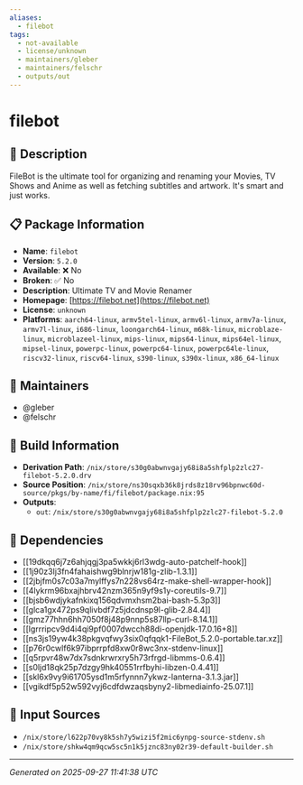 ```yaml
---
aliases:
  - filebot
tags:
  - not-available
  - license/unknown
  - maintainers/gleber
  - maintainers/felschr
  - outputs/out
---
```


# filebot

## 📝 Description

FileBot is the ultimate tool for organizing and renaming your Movies, TV
Shows and Anime as well as fetching subtitles and artwork. It's smart and
just works.


## 📋 Package Information

- **Name**: `filebot`
- **Version**: `5.2.0`
- **Available**: ❌ No
- **Broken**: ✅ No
- **Description**: Ultimate TV and Movie Renamer
- **Homepage**: [https://filebot.net](https://filebot.net)
- **License**: `unknown`
- **Platforms**: `aarch64-linux`, `armv5tel-linux`, `armv6l-linux`, `armv7a-linux`, `armv7l-linux`, `i686-linux`, `loongarch64-linux`, `m68k-linux`, `microblaze-linux`, `microblazeel-linux`, `mips-linux`, `mips64-linux`, `mips64el-linux`, `mipsel-linux`, `powerpc-linux`, `powerpc64-linux`, `powerpc64le-linux`, `riscv32-linux`, `riscv64-linux`, `s390-linux`, `s390x-linux`, `x86_64-linux`
## 👥 Maintainers

- @gleber
- @felschr


## 🔧 Build Information

- **Derivation Path**: `/nix/store/s30g0abwnvgajy68i8a5shfplp2zlc27-filebot-5.2.0.drv`
- **Source Position**: `/nix/store/ns30sqxb36k8jrds8z18rv96bpnwc60d-source/pkgs/by-name/fi/filebot/package.nix:95`
- **Outputs**:
  - `out`:  `/nix/store/s30g0abwnvgajy68i8a5shfplp2zlc27-filebot-5.2.0`

## 🔗 Dependencies

- [[19dkqq6j7z6ahjqgj3pa5wkkj6rl3wdg-auto-patchelf-hook]]
- [[1j90z3lj3fn4fahaishwg9blnrjw181g-zlib-1.3.1]]
- [[2jbjfm0s7c03a7mylffys7n228vs64rz-make-shell-wrapper-hook]]
- [[4lykrm96bxajhbrv42nzm365n9yf9s1y-coreutils-9.7]]
- [[bjsb6wdjykafnkixq156qdvmxhsm2bai-bash-5.3p3]]
- [[glca1gx472ps9qlivbdf7z5jdcdnsp9l-glib-2.84.4]]
- [[gmz77hhn6hh7050f8j48p9nnp5s87llp-curl-8.14.1]]
- [[lgrrripcv9d4i4qi9pf0007dwcch88di-openjdk-17.0.16+8]]
- [[ns3js19yw4k38pkgvqfwy3six0qfqqk1-FileBot_5.2.0-portable.tar.xz]]
- [[p76r0cwlf6k97ibprrpfd8xw0r8wc3nx-stdenv-linux]]
- [[q5rpvr48w7dx7sdnkrwrxry5h73rfrgd-libmms-0.6.4]]
- [[s0ljd18qk25p7dzgy9hk40551rrfbyhi-libzen-0.4.41]]
- [[skl6x9vy9i61705ysd1m5rfynnn7ykwz-lanterna-3.1.3.jar]]
- [[vgikdf5p52w592vyj6cdfdwzaqsbyny2-libmediainfo-25.07.1]]

## 📁 Input Sources

- `/nix/store/l622p70vy8k5sh7y5wizi5f2mic6ynpg-source-stdenv.sh`
- `/nix/store/shkw4qm9qcw5sc5n1k5jznc83ny02r39-default-builder.sh`

---
*Generated on 2025-09-27 11:41:38 UTC*
